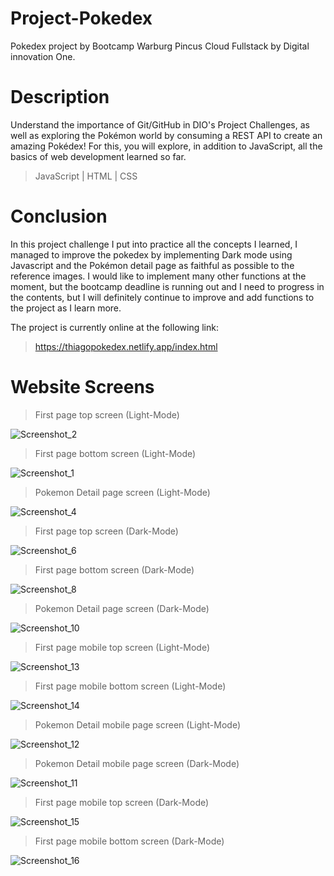# Project-Pokedex
Pokedex project by Bootcamp Warburg Pincus Cloud Fullstack by Digital innovation One.
# Description
Understand the importance of Git/GitHub in DIO's Project Challenges, as well as exploring the Pokémon world by consuming a REST API to create an amazing Pokédex! For this, you will explore, in addition to JavaScript, all the basics of web development learned so far.
> JavaScript | HTML | CSS

# Conclusion
In this project challenge I put into practice all the concepts I learned, I managed to improve the pokedex by implementing Dark mode using Javascript and the Pokémon detail page as faithful as possible to the reference images. I would like to implement many other functions at the moment, but the bootcamp deadline is running out and I need to progress in the contents, but I will definitely continue to improve and add functions to the project as I learn more.

The project is currently online at the following link:

> https://thiagopokedex.netlify.app/index.html

# Website Screens

> First page top screen (Light-Mode)

![Screenshot_2](https://user-images.githubusercontent.com/61464525/209567581-d9bf062a-15e4-4d16-8d44-674b51de3d24.png)

> First page bottom screen (Light-Mode)

![Screenshot_1](https://user-images.githubusercontent.com/61464525/209567625-c60b6fdd-effe-4552-b6e5-276b3492b4e5.png)

> Pokemon Detail page screen (Light-Mode)

![Screenshot_4](https://user-images.githubusercontent.com/61464525/209567645-ec41357d-f473-4f89-b6d5-a9f2a2ed1ecb.png)

> First page top screen (Dark-Mode)

![Screenshot_6](https://user-images.githubusercontent.com/61464525/209567734-a8ab033c-b26d-4c9b-bc07-d7176a4d07e2.png)

> First page bottom screen (Dark-Mode)

![Screenshot_8](https://user-images.githubusercontent.com/61464525/209567776-7417b207-3667-4c6c-bd4b-42c13d12141b.png)

> Pokemon Detail page screen (Dark-Mode)

![Screenshot_10](https://user-images.githubusercontent.com/61464525/209567813-bb564f90-3add-4789-aa7b-4bbade3fb372.png)

> First page mobile top screen (Light-Mode)

![Screenshot_13](https://user-images.githubusercontent.com/61464525/209567925-0aa54621-9ce9-4272-be96-e4e1d2f0a69d.png)

> First page mobile bottom screen (Light-Mode)

![Screenshot_14](https://user-images.githubusercontent.com/61464525/209567938-7c913a67-a089-4c21-b034-0aebc0f97905.png)

> Pokemon Detail mobile page screen (Light-Mode)

![Screenshot_12](https://user-images.githubusercontent.com/61464525/209568068-decb191d-6cc4-4642-ae9b-597aeaecff62.png)

> Pokemon Detail mobile page screen (Dark-Mode)

![Screenshot_11](https://user-images.githubusercontent.com/61464525/209568094-7414a834-85ba-4dcd-87cd-3010dd0d501c.png)

> First page mobile top screen (Dark-Mode)

![Screenshot_15](https://user-images.githubusercontent.com/61464525/209568000-24dc1e20-5b6b-410c-9c5d-ba6f460e6b4f.png)

> First page mobile bottom screen (Dark-Mode)

![Screenshot_16](https://user-images.githubusercontent.com/61464525/209568017-778cb489-1266-4a12-8358-aaf414fa57f0.png)

